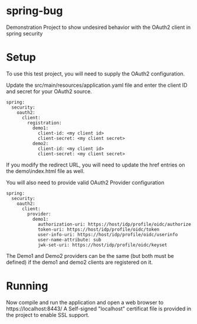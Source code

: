 # spring-bug
Demonstration Project to show undesired behavior with the OAuth2 client in spring security

# Setup
To use this test project, you will need to supply the OAuth2 configuration.

Update the src/main/resources/application.yaml file and enter the client ID and secret for your OAuth2 source.

```
spring:
  security:
    oauth2:
      client:
        registration:
          demo1:
            client-id: <my client id>
            client-secret: <my client secret>
          demo2:
            client-id: <my client id>
            client-secret: <my client secret>            
```

If you modify the redirect URL, you will need to update the href entries on the demo\index.html file as well.

You will also need to provide valid OAuth2 Provider configuration

```
spring:
  security:
    oauth2:
      client:
        provider:
          demo1:
            authorization-uri: https://host/idp/profile/oidc/authorize
            token-uri: https://host/idp/profile/oidc/token
            user-info-uri: https://host/idp/profile/oidc/userinfo
            user-name-attribute: sub
            jwk-set-uri: https://host/idp/profile/oidc/keyset
```

The Demo1 and Demo2 providers can be the same (but both must be defined) if the
demo1 and demo2 clients are registered on it.

# Running

Now compile and run the application and open a web browser to https://localhost:8443/
A Self-signed "localhost" certificat file is provided in the project to enable
SSL support.
